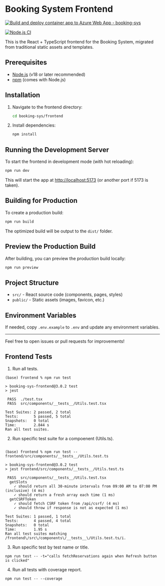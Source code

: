 # Booking System Frontend

[![Build and deploy container app to Azure Web App - booking-sys](https://github.com/conorheffron/booking-sys/actions/workflows/main_booking-sys.yml/badge.svg)](https://github.com/conorheffron/booking-sys/actions/workflows/main_booking-sys.yml)

[![Node.js CI](https://github.com/conorheffron/booking-sys/actions/workflows/node.js.yml/badge.svg)](https://github.com/conorheffron/booking-sys/actions/workflows/node.js.yml)

This is the React + TypeScript frontend for the Booking System, migrated from traditional static assets and templates.

## Prerequisites

- [Node.js](https://nodejs.org/) (v18 or later recommended)
- [npm](https://www.npmjs.com/) (comes with Node.js)

## Installation

1. Navigate to the frontend directory:
    ```bash
    cd booking-sys/frontend
    ```

2. Install dependencies:
    ```bash
    npm install
    ```

## Running the Development Server

To start the frontend in development mode (with hot reloading):

```bash
npm run dev
```

This will start the app at [http://localhost:5173](http://localhost:5173) (or another port if 5173 is taken).

## Building for Production

To create a production build:

```bash
npm run build
```

The optimized build will be output to the `dist/` folder.

## Preview the Production Build

After building, you can preview the production build locally:

```bash
npm run preview
```

## Project Structure

- `src/` - React source code (components, pages, styles)
- `public/` - Static assets (images, favicon, etc.)

## Environment Variables

If needed, copy `.env.example` to `.env` and update any environment variables.

---

Feel free to open issues or pull requests for improvements!

## Frontend Tests
1. Run all tests.
```shell
(base) frontend % npm run test

> booking-sys-frontend@3.0.2 test
> jest

 PASS  ./test.tsx
 PASS  src/components/__tests__/Utils.test.tsx

Test Suites: 2 passed, 2 total
Tests:       5 passed, 5 total
Snapshots:   0 total
Time:        2.844 s
Ran all test suites.
```
2. Run specific test suite for a compoenent (Utils.ts).
```shell

(base) frontend % npm run test -- frontend/src/components/__tests__/Utils.test.ts

> booking-sys-frontend@3.0.2 test
> jest frontend/src/components/__tests__/Utils.test.ts

 PASS  src/components/__tests__/Utils.test.tsx
  getSlots
    ✓ should return all 30-minute intervals from 09:00 AM to 07:00 PM (inclusive) (4 ms)
    ✓ should return a fresh array each time (1 ms)
  getCSRFToken
    ✓ should fetch CSRF token from /api/csrf/ (4 ms)
    ✓ should throw if response is not as expected (1 ms)

Test Suites: 1 passed, 1 total
Tests:       4 passed, 4 total
Snapshots:   0 total
Time:        1.95 s
Ran all test suites matching /frontend\/src\/components\/__tests__\/Utils.test.ts/i.
```
3. Run specific test by test name or title.
```
npm run test -- -t="calls fetchReservations again when Refresh button is clicked"
```
4. Run all tests with coverage report.
```
npm run test -- --coverage
```
